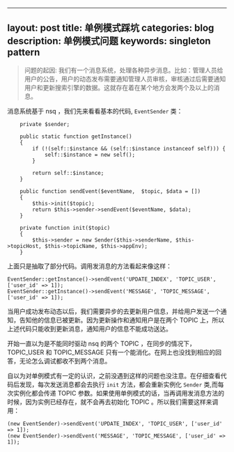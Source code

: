 
---
layout:         post
title:          单例模式踩坑
categories: blog
description:    单例模式问题
keywords: singleton pattern
---

>问题的起因:
我们有一个消息系统，处理各种异步消息。比如：管理人员给用户的公告，用户的动态发布需要通知管理人员审核，审核通过后需要通知用户和更新搜索引擎的数据。这就存在着在某个地方会发两个及以上的消息。

消息系统基于 nsq ，我们先来看看基本的代码, `EventSender` 类：
```
    private $sender;
	
	public static function getInstance()
    {
        if (!(self::$instance && (self::$instance instanceof self))) {
            self::$instance = new self();
        }

        return self::$instance;
    }

	public function sendEvent($eventName,  $topic, $data = [])
    {
        $this->init($topic);
        return $this->sender->sendEvent($eventName, $data);
    }
	
	private function init($topic)
    {
        $this->sender = new Sender($this->senderName, $this->topicHost, $this->topicName, $this->appEnv);
    }
```

上面只是抽取了部分代码。调用发消息的方法看起来像这样：

```
EventSender::getInstance()->sendEvent('UPDATE_INDEX', 'TOPIC_USER', ['user_id' => 1]);
EventSender::getInstance()->sendEvent('MESSAGE', 'TOPIC_MESSAGE', ['user_id' => 1]);
```

当用户成功发布动态以后，我们需要异步的去更新用户信息，并给用户发送一个通知，告知他的信息已被更新。因为更新操作和通知用户是在两个 TOPIC 上，所以上述代码只能收到更新消息，通知用户的信息不能成功送达。

开始一直以为是不能同时驱动 nsq 的两个 TOPIC ，在同步的情况下，TOPIC_USER 和 TOPIC_MESSAGE 只有一个能消化。在网上也没找到相应的回答，无论怎么调试都收不到两个消息。

自以为对单例模式有一定的认识，之前没遇到这样的问题也没注意。在仔细查看代码后发现，每次发送消息都会去执行 `init` 方法，都会重新实例化 `Sender` 类,而每次实例化都会传递 TOPIC 参数。如果使用单例模式的话，当再调用发消息方法的时候，因为实例已经存在，就不会再去初始化 TOPIC 。所以我们需要这样来调用：

```
(new EventSender)->sendEvent('UPDATE_INDEX', 'TOPIC_USER', ['user_id' => 1]);
(new EventSender)->sendEvent('MESSAGE', 'TOPIC_MESSAGE', ['user_id' => 1]);
```
